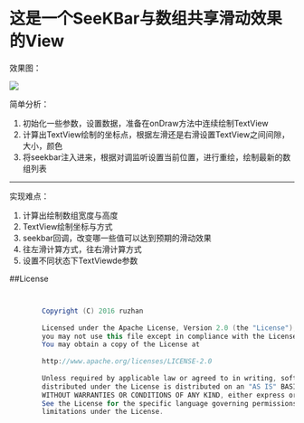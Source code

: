 <!--lang: java-->
# 这是一个SeeKBar与数组共享滑动效果的View

效果图：

![](https://github.com/ruzhan123/HorizontalNumberView/raw/master/gif/number_view.gif)



简单分析：

1. 初始化一些参数，设置数据，准备在onDraw方法中连续绘制TextView
2. 计算出TextView绘制的坐标点，根据左滑还是右滑设置TextView之间间隙，大小，颜色
3. 将seekbar注入进来，根据对调监听设置当前位置，进行重绘，绘制最新的数组列表

---

实现难点：

1.  计算出绘制数组宽度与高度
2.  TextView绘制坐标与方式
3.  seekbar回调，改变哪一些值可以达到预期的滑动效果
4.  往左滑计算方式，往右滑计算方式
5.  设置不同状态下TextViewde参数


##License


```java


		Copyright (C) 2016 ruzhan
		
		Licensed under the Apache License, Version 2.0 (the "License");
		you may not use this file except in compliance with the License.
		You may obtain a copy of the License at
		
		http://www.apache.org/licenses/LICENSE-2.0
		
		Unless required by applicable law or agreed to in writing, software
		distributed under the License is distributed on an "AS IS" BASIS,
		WITHOUT WARRANTIES OR CONDITIONS OF ANY KIND, either express or implied.
		See the License for the specific language governing permissions and
		limitations under the License.


```